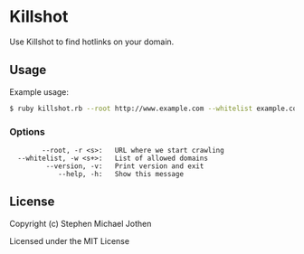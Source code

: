 # Killshot

Use Killshot to find hotlinks on your domain.

## Usage

Example usage:

```sh
$ ruby killshot.rb --root http://www.example.com --whitelist example.com www.example.com
```

### Options

```
        --root, -r <s>:   URL where we start crawling
  --whitelist, -w <s+>:   List of allowed domains
         --version, -v:   Print version and exit
            --help, -h:   Show this message
```

## License

Copyright (c) Stephen Michael Jothen

Licensed under the MIT License

